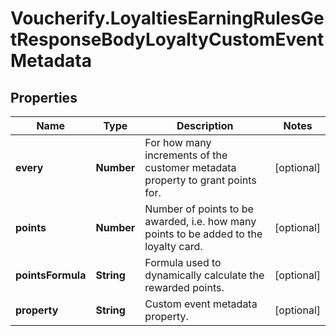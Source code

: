 # Voucherify.LoyaltiesEarningRulesGetResponseBodyLoyaltyCustomEventMetadata

## Properties

Name | Type | Description | Notes
------------ | ------------- | ------------- | -------------
**every** | **Number** | For how many increments of the customer metadata property to grant points for. | [optional] 
**points** | **Number** | Number of points to be awarded, i.e. how many points to be added to the loyalty card. | [optional] 
**pointsFormula** | **String** | Formula used to dynamically calculate the rewarded points. | [optional] 
**property** | **String** |  Custom event metadata property. | [optional] 


